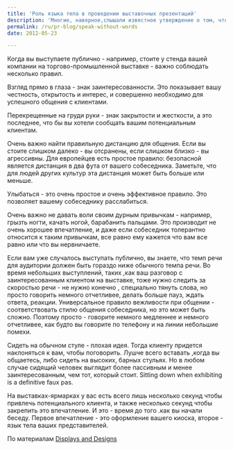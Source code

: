 ```yaml
---
title: 'Роль языка тела в проведении выставочных презентаций'
description: 'Многие, наверное,слышали известное утверждение о том, что 90% коммуникации осуществляется невербально. Все мы так или иначе подаем окружающим сигналы о том, как себя чувствуем, даже не замечая того.'
permalink: /ru/pr-blog/speak-without-words
date: 2012-05-23

---
```


Когда вы выступаете публично - например, стоите у стенда вашей компании на торгово-промышленной выставке - важно соблюдать несколько правил.

Взгляд прямо в глаза - знак заинтересованности. Это показывает вашу честность, открытость и интерес, и совершенно необходимо для успешного общения с клиентами.

Перекрещенные на груди руки - знак закрытости и жесткости, а это последнее, что бы вы хотели сообщать вашим потенциальным клиентам.

Очень важно найти правильную дистанцию для общения. Если вы стоите слишком далеко - вы отсранены, если слишком близко - вы агрессивны. Для европейцев есть простое правило: безопасной является дистанция  в два фута от вашего собеседника. Заметьте, что для людей других культур эта дистанция может быть больше или меньше.

Улыбаться - это очень простое и очень эффективное правило. Это позволяет вашему собеседнику расслабиться.

Очень важно не давать воли своим дурным привычкам - например, грызть ногти, качать ногой, барабанить пальцами. Это производит не очень хорошее впечатление, и даже если собеседник толерантно относится к таким привычкам, все равно ему кажется что вам все равно или что вы нервничаете.

Если вам уже случалось выступать публично, вы знаете, что темп речи для аудитории должен быть гораздо ниже обычного темпа речи. Во время небольших выступлений, таких ,как ваш разговор с заинтересованным клиентом на выставке, тоже нужно следить за скоростью речи - не нужно конечно , специально тянуть слова, но  просто говорить немного отчетливее, делать больше пауз, ждать ответа, реакции. Универсальное правило вежливости при общении - соответствовать стилю общения собеседника, но это может быть сложно. Поэтому просто - говорите немного медленнее и немного отчетливее, как будто вы говорите по телефону и на линии небольшие помехи.

Сидеть на обычном стуле - плохая идея. Тогда клиенту придется наклоняться к вам, чтобы поговорить. Лушче всего вставать ,когда вы общаетесь, либо сидеть на высоких, барных стульях. Но в любом случае сидящий человек выглядит более пассивным и менее заинтересованным, чем тот, который стоит. Sitting down when exhibiting is a definitive faux pas.

На выставках-ярмарках у вас есть всего лишь несколько секунд чтобы привлечь потенциального клиента, и также несколько секунд чтобы закрепить это впечатление. И это - время до того .как вы начали беседу. Первое впечатление - это оформление вашего киоска, второе - язык тела ваших представителей.

По материалам <a href="http://displaysanddesigns.wordpress.com/2012/05/23/speaking-at-a-trade-show-without-saying-a-word-the-power-of-body-language/"> Displays and Designs</a>

